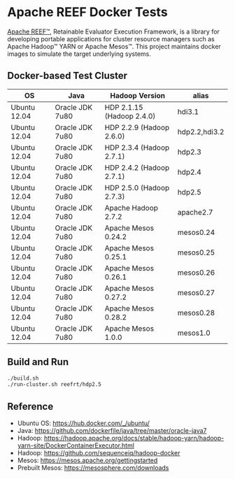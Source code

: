 Apache REEF Docker Tests
====================================

[Apache REEF™](http://reef.apache.org/), Retainable Evaluator Execution Framework, is a library for developing portable applications for cluster resource managers such as Apache Hadoop™ YARN or Apache Mesos™.
This project maintains docker images to simulate the target underlying systems.

Docker-based Test Cluster
-------------------------

| OS           | Java            | Hadoop Version            | alias         |
|--------------|-----------------|---------------------------|---------------|
| Ubuntu 12.04 | Oracle JDK 7u80 | HDP 2.1.15 (Hadoop 2.4.0) | hdi3.1        |
| Ubuntu 12.04 | Oracle JDK 7u80 | HDP 2.2.9  (Hadoop 2.6.0) | hdp2.2,hdi3.2 |
| Ubuntu 12.04 | Oracle JDK 7u80 | HDP 2.3.4  (Hadoop 2.7.1) | hdp2.3        |
| Ubuntu 12.04 | Oracle JDK 7u80 | HDP 2.4.2  (Hadoop 2.7.1) | hdp2.4        |
| Ubuntu 12.04 | Oracle JDK 7u80 | HDP 2.5.0  (Hadoop 2.7.3) | hdp2.5        |
| Ubuntu 12.04 | Oracle JDK 7u80 | Apache Hadoop 2.7.2       | apache2.7     |
| Ubuntu 12.04 | Oracle JDK 7u80 | Apache Mesos 0.24.2       | mesos0.24     |
| Ubuntu 12.04 | Oracle JDK 7u80 | Apache Mesos 0.25.1       | mesos0.25     |
| Ubuntu 12.04 | Oracle JDK 7u80 | Apache Mesos 0.26.1       | mesos0.26     |
| Ubuntu 12.04 | Oracle JDK 7u80 | Apache Mesos 0.27.2       | mesos0.27     |
| Ubuntu 12.04 | Oracle JDK 7u80 | Apache Mesos 0.28.2       | mesos0.28     |
| Ubuntu 12.04 | Oracle JDK 7u80 | Apache Mesos 1.0.0        | mesos1.0      |

Build and Run
-------------

```sh
./build.sh
./run-cluster.sh reefrt/hdp2.5
```

Reference
---------
* Ubuntu OS: https://hub.docker.com/_/ubuntu/
* Java: https://github.com/dockerfile/java/tree/master/oracle-java7
* Hadoop: https://hadoop.apache.org/docs/stable/hadoop-yarn/hadoop-yarn-site/DockerContainerExecutor.html
* Hadoop: https://github.com/sequenceiq/hadoop-docker
* Mesos: https://mesos.apache.org/gettingstarted
* Prebuilt Mesos: https://mesosphere.com/downloads

